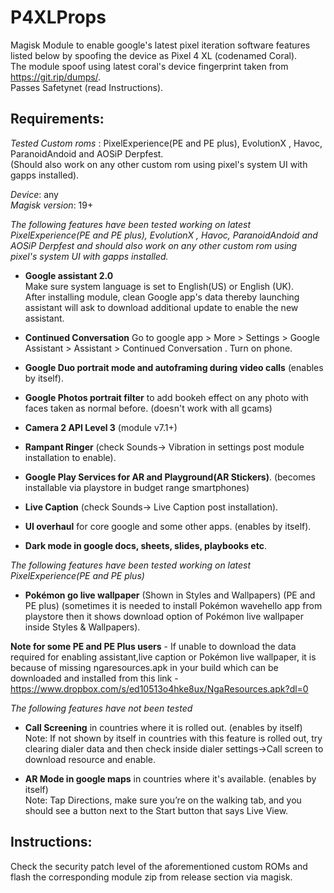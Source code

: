 # P4XLProps
Magisk Module to enable google's latest pixel iteration software features listed below by spoofing the device as Pixel 4 XL (codenamed Coral).  
The module spoof using latest coral's device fingerprint taken from https://git.rip/dumps/.   
Passes Safetynet (read Instructions).
## Requirements:
*Tested Custom roms* : PixelExperience(PE and PE plus), EvolutionX , Havoc, ParanoidAndoid and AOSiP Derpfest.   
(Should also work on any other custom rom using pixel's system UI with gapps installed).    

*Device*: any  
*Magisk version*: 19+



*The following features have been tested working on latest PixelExperience(PE and PE plus), EvolutionX , Havoc, ParanoidAndoid and AOSiP Derpfest and should also work on any other custom rom using pixel's system UI with gapps installed.*

- **Google assistant 2.0**  
Make sure system language is set to English(US) or English (UK).   
After installing module, clean Google app's data thereby launching assistant will ask to download additional update to enable the new assistant.

- **Continued Conversation** 
Go to google app > More > Settings > Google Assistant > Assistant > Continued Conversation . Turn on phone.
- **Google Duo portrait mode and autoframing during video calls** (enables by itself).

- **Google Photos portrait filter** to add bookeh effect on any photo with faces taken as normal before. (doesn't work with all gcams)  

- **Camera 2 API Level 3** (module v7.1+)

- **Rampant Ringer** (check Sounds-> Vibration in settings post module installation to enable).

- **Google Play Services for AR  and Playground(AR Stickers)**. (becomes installable via playstore in budget range smartphones)

- **Live Caption** (check Sounds-> Live Caption post installation).   

- **UI overhaul** for core google and some other apps. (enables by itself).  

- **Dark mode in google docs, sheets, slides, playbooks etc**.  




*The following features have been tested working on latest PixelExperience(PE and PE plus)*

- **Pokémon go live wallpaper** (Shown in Styles and Wallpapers) (PE and PE plus) (sometimes it is needed to install Pokémon wavehello app from playstore then it shows download option of Pokémon live wallpaper inside Styles & Wallpapers).  

**Note for some PE and PE Plus users** - If unable to download the data required for enabling assistant,live caption or Pokémon live wallpaper, it is because of missing ngaresources.apk in your build which can be downloaded and installed from this link -  https://www.dropbox.com/s/ed10513o4hke8ux/NgaResources.apk?dl=0  




*The following features have not been tested*

- **Call Screening** in countries where it is rolled out. (enables by itself)  
Note: If not shown by itself in countries with this feature is rolled out, try clearing dialer data and then check inside dialer settings->Call screen to download resource and enable. 

- **AR Mode in google maps** in countries where it's available. (enables by itself)  
Note: Tap Directions, make sure you’re on the walking tab, and you should see a button next to the Start button that says Live View.  




## Instructions:
Check the security patch level of the aforementioned custom ROMs and flash the corresponding module zip from release section via magisk.
